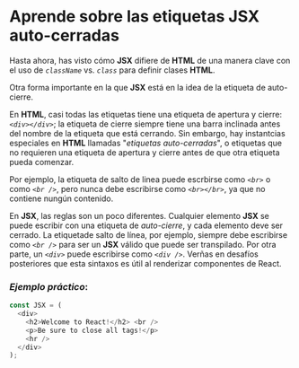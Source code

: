# **Aprende sobre las etiquetas JSX auto-cerradas**

Hasta ahora, has visto cómo **JSX** difiere de **HTML** de una manera clave con el uso de *``className``* vs. *``class``* para definir clases **HTML**.

Otra forma importante en la que **JSX** está en la idea de la etiqueta de auto-cierre.

En **HTML**, casi todas las etiquetas tiene una etiqueta de apertura y cierre: *``<div></div>``*; la etiqueta de cierre siempre tiene una barra inclinada antes del nombre de la etiqueta que está cerrando. Sin embargo, hay instantcias especiales en **HTML** llamadas "*etiquetas auto-cerradas*", o etiquetas que no requieren una etiqueta de apertura y cierre antes de que otra etiqueta pueda comenzar.

Por ejemplo, la etiqueta de salto de linea puede escrbirse como *``<br>``* o como *``<br />``*, pero nunca debe escribirse como *``<br></br>``*, ya que no contiene nungún contenido.

En **JSX**, las reglas son un poco diferentes. Cualquier elemento **JSX** se puede escribir con una etiqueta de *auto-cierre*, y cada elemento deve ser cerrado. La etiquetade salto de línea, por ejemplo, siempre debe escribirse como *``<br />``*  para ser un **JSX** válido que puede ser transpilado. Por otra parte, un *``<div>``* puede escribirse como *``<div />``*. Verñas en desafíos posteriores que esta sintaxos es útil al renderizar componentes de React.

### *Ejemplo práctico*:
```JavaScript
const JSX = (
  <div>
    <h2>Welcome to React!</h2> <br />
    <p>Be sure to close all tags!</p>
    <hr />
  </div>
);
```
